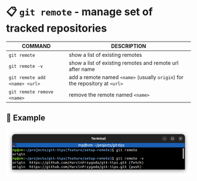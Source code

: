 # 📋 `git remote` - manage set of tracked repositories

| COMMAND                       | DESCRIPTION                                                                  |
| ----------------------------- | ---------------------------------------------------------------------------- |
| `git remote`                  | show a list of existing remotes                                              |
| `git remote -v`               | show a list of existing remotes and remote url after name                    |
| `git remote add <name> <url>` | add a remote named `<name>` (usually `origin`) for the repository at `<url>` |
| `git remote remove <name>`    | remove the remote named `<name>`                                             |

## 📌 Example

![](images/git-remote.png)